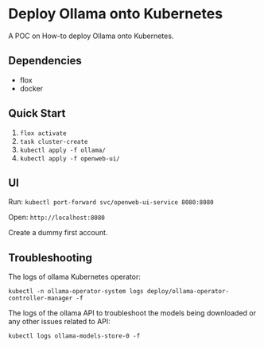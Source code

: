 # Deploy Ollama onto Kubernetes

A POC on How-to deploy Ollama onto Kubernetes.

## Dependencies

- flox
- docker

## Quick Start

1. `flox activate`
2. `task cluster-create`
3. `kubectl apply -f ollama/`
4. `kubectl apply -f openweb-ui/`

## UI

Run: `kubectl port-forward svc/openweb-ui-service 8080:8080`

Open: `http://localhost:8080`

Create a dummy first account.

## Troubleshooting

The logs of ollama Kubernetes operator:
```
kubectl -n ollama-operator-system logs deploy/ollama-operator-controller-manager -f
```

The logs of the ollama API to troubleshoot the models being downloaded or any other issues related to API:
```
kubectl logs ollama-models-store-0 -f
```
